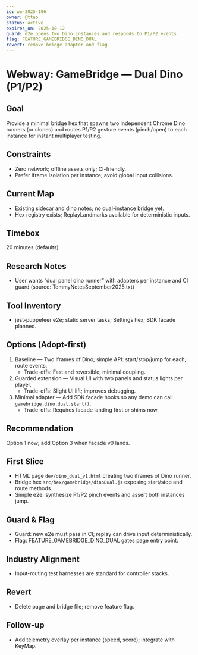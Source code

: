 ```yaml
---
id: ww-2025-106
owner: @ttao
status: active
expires_on: 2025-10-12
guard: e2e opens two Dino instances and responds to P1/P2 events
flag: FEATURE_GAMEBRIDGE_DINO_DUAL
revert: remove bridge adapter and flag
---
```

# Webway: GameBridge — Dual Dino (P1/P2)

## Goal

Provide a minimal bridge hex that spawns two independent Chrome Dino runners (or clones) and routes P1/P2 gesture events (pinch/open) to each instance for instant multiplayer testing.

## Constraints

- Zero network; offline assets only; CI-friendly.
- Prefer iframe isolation per instance; avoid global input collisions.

## Current Map

- Existing sidecar and dino notes; no dual-instance bridge yet.
- Hex registry exists; ReplayLandmarks available for deterministic inputs.

## Timebox

20 minutes (defaults)

## Research Notes

- User wants “dual panel dino runner” with adapters per instance and CI guard (source: TommyNotesSeptember2025.txt)

## Tool Inventory

- jest-puppeteer e2e; static server tasks; Settings hex; SDK facade planned.

## Options (Adopt-first)

1. Baseline — Two iframes of Dino; simple API: start/stop/jump for each; route events.
   - Trade-offs: Fast and reversible; minimal coupling.
2. Guarded extension — Visual UI with two panels and status lights per player.
   - Trade-offs: Slight UI lift; improves debugging.
3. Minimal adapter — Add SDK facade hooks so any demo can call `gamebridge.dino.dual.start()`.
   - Trade-offs: Requires facade landing first or shims now.

## Recommendation

Option 1 now; add Option 3 when facade v0 lands.

## First Slice

- HTML page `dev/dino_dual_v1.html` creating two iframes of Dino runner.
- Bridge hex `src/hex/gamebridge/dinoDual.js` exposing start/stop and route methods.
- Simple e2e: synthesize P1/P2 pinch events and assert both instances jump.

## Guard & Flag

- Guard: new e2e must pass in CI; replay can drive input deterministically.
- Flag: FEATURE_GAMEBRIDGE_DINO_DUAL gates page entry point.

## Industry Alignment

- Input-routing test harnesses are standard for controller stacks.

## Revert

- Delete page and bridge file; remove feature flag.

## Follow-up

- Add telemetry overlay per instance (speed, score); integrate with KeyMap.
